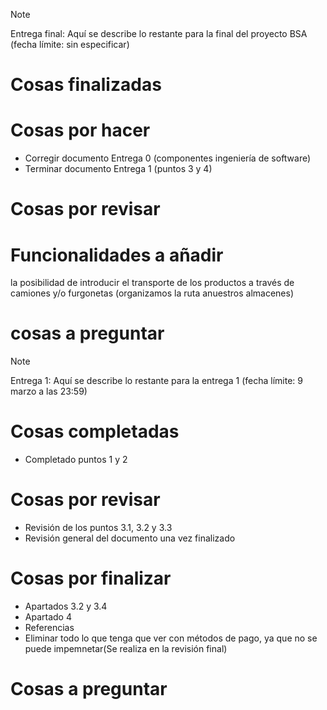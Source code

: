 >[!NOTE]
> Entrega final: Aquí se describe lo restante para la final del proyecto BSA (fecha límite: sin especificar)

# Cosas finalizadas

# Cosas por hacer 
  - Corregir documento Entrega 0 (componentes ingeniería de software)
  - Terminar documento Entrega 1 (puntos 3 y 4)

# Cosas por revisar

# Funcionalidades a añadir
la posibilidad de introducir el transporte de los productos a través de camiones y/o furgonetas (organizamos la ruta anuestros almacenes)

# cosas a preguntar 

>[!NOTE]
> Entrega 1: Aquí se describe lo restante para la entrega 1 (fecha límite: 9 marzo a las 23:59)

# Cosas completadas
  - Completado puntos 1 y 2

# Cosas por revisar
- Revisión de los puntos 3.1, 3.2 y 3.3
- Revisión general del documento una vez finalizado

# Cosas por finalizar
- Apartados 3.2 y 3.4
- Apartado 4
- Referencias
- Eliminar todo lo que tenga que ver con métodos de pago, ya que no se puede impemnetar(Se realiza en la revisión final)

# Cosas a preguntar 
